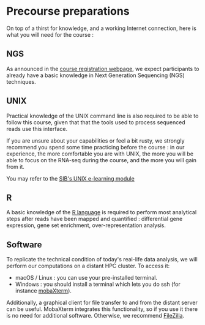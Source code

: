 # Precourse preparations

On top of a thirst for knowledge, and a working Internet connection, here is what you will need for the course : 

## NGS

As announced in the [course registration webpage](https://www.sib.swiss/training/course/20220901_IRNAS),
we expect participants to already have a basic knowledge in Next Generation Sequencing (NGS) techniques. 

## UNIX

Practical knowledge of the UNIX command line is also required to be able to follow this course, given that that the tools used to process sequenced reads use this interface.

If you are unsure about your capabilities or feel a bit rusty, we strongly recommend you spend some time practicing before the course : in our experience, the more comfortable you are with UNIX, the more you will be able to focus on the RNA-seq during the course, and the more you will gain from it.

You may refer to the [SIB's UNIX e-learning module](https://edu.sib.swiss/pluginfile.php/2878/mod_resource/content/4/couselab-html/content.html)

## R 

A basic knowledge of the [R language](https://www.r-project.org/) is required to perform most analytical steps after reads have been mapped and quantified : differential gene expression, gene set enrichment, over-representation analysis.
<!-- Can we point them towards an intro to R course? EG https://github.com/sib-swiss/first-steps-with-R-training -->

## Software

To replicate the technical condition of today's real-life data analysis, we will perform our computations on a distant HPC cluster.
To access it: 

 * macOS / Linux : you can use your pre-installed terminal.
 * Windows : you should install a terminal which lets you do ssh (for instance [mobaXterm](https://mobaxterm.mobatek.net/)). 

Additionally, a graphical client for file transfer to and from the distant server can be useful. MobaXterm integrates this functionality, so if you use it there is no need for additional software. 
Otherwise, we recommend [FileZilla](https://filezilla-project.org/download.php?type=client).

